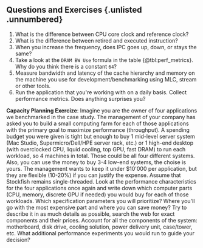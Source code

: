 ## Questions and Exercises {.unlisted .unnumbered}

1. What is the difference between CPU core clock and reference clock?
2. What is the difference between retired and executed instruction?
3. When you increase the frequency, does IPC goes up, down, or stays the same?
4. Take a look at the `DRAM BW Use` formula in the table {@tbl:perf_metrics}. Why do you think there is a constant `64`?
5. Measure bandwidth and latency of the cache hierarchy and memory on the machine you use for development/benchmarking using MLC, stream or other tools.
6. Run the application that you're working with on a daily basis. Collect performance metrics. Does anything surprises you?

**Capacity Planning Exercize**: Imagine you are the owner of four applications we benchmarked in the case study. The management of your company has asked you to build a small computing farm for each of those applications with the primary goal to maximize performance (throughput). A spending budget you were given is tight but enough to buy 1 mid-level server system (Mac Studio, Supermicro/Dell/HPE server rack, etc.) or 1 high-end desktop (with overclocked CPU, liquid cooling, top GPU, fast DRAM) to run each workload, so 4 machines in total. Those could be all four different systems. Also, you can use the money to buy 3-4 low-end systems, the choise is yours. The management wants to keep it under $10'000 per application, but they are flexible (10-20%) if you can justify the expense. Assume that Stockfish remains single-threaded. Look at the performance characteristics for the four applications once again and write down which computer parts (CPU, memory, discrete GPU if needed) you would buy for each of those workloads. Which specification parameters you will prioritize? Where you'll go with the most expensive part and where you can save money? Try to describe it in as much details as possible, search the web for exact components and their prices. Account for all the components of the system: motherboard, disk drive, cooling solution, power delivery unit, case/tower, etc. What additional performance experiments you would run to guide your decision?
